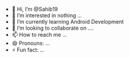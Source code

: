 - 👋 Hi, I’m @Sahib19
- 👀 I’m interested in nothing ...
- 🌱 I’m currently learning Android Development
- 💞️ I’m looking to collaborate on ....
- 📫 How to reach me ...
- 😄 Pronouns: ...
- ⚡ Fun fact: ...

<!---
Sahib19/Sahib19 is a ✨ special ✨ repository because its `README.md` (this file) appears on your GitHub profile.
You can click the Preview link to take a look at your changes.
--->
